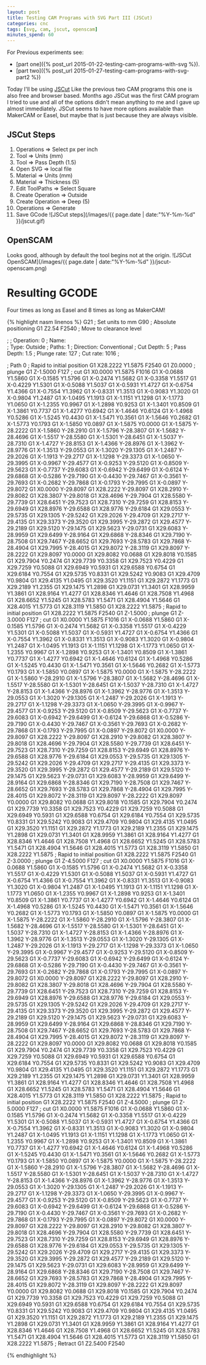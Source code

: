 ```yaml
---
layout: post
title: Testing CAM Programs with SVG Part III (JSCut)
categories: cnc
tags: [svg, cam, jscut, openscam]
minutes_spend: 60
---
```

For Previous experiments see:

* [part one]({% post_url 2015-01-22-testing-cam-programs-with-svg %}).
* [part two]({% post_url 2015-01-27-testing-cam-programs-with-svg-part2 %})

Today I'll be using [JSCut](http://jscut.org) Like the previous two CAM programs this one is also free and browser based. Months ago JSCut was the first CAM program I tried to use and all of the options didn't mean anything to me and I gave up almost immediately. JSCut seems to have more options available than MakerCAM or Easel, but maybe that is just because they are always visible. 

## JSCut Steps
1. Operations => Select px per inch
2. Tool => Units (mm)
3. Tool => Pass Depth (1.5)
4. Open SVG => local file
5. Material => Units (mm)
6. Material => Thickness (5)
7. Edit ToolPaths => Select Square
8. Create Operation => Outside
9. Create Operation => Deep (5)
10. Operations => Generate
11. Save GCode
![JSCut steps](/images/{{ page.date | date:"%Y-%m-%d" }}/jscut.gif)

## OpenSCAM
Looks good, although by default the tool begins not at the origin.
![JSCut OpenSCAM](/images/{{ page.date | date:"%Y-%m-%d" }}/jscut-openscam.png)

# Resulting GCODE
Four times as long as Easel and 8 times as long as MakerCAM!

{% highlight nasm linenos %}
G21         ; Set units to mm
G90         ; Absolute positioning
G1 Z2.54 F2540      ; Move to clearance level

;
; Operation:    0
; Name:         
; Type:         Outside
; Paths:        1
; Direction:    Conventional
; Cut Depth:    5
; Pass Depth:   1.5
; Plunge rate:  127
; Cut rate:     1016
;

; Path 0
; Rapid to initial position
G1 X28.2222 Y1.5875 F2540
G1 Z0.0000
; plunge
G1 Z-1.5000 F127
; cut
G1 X0.0000 Y1.5875 F1016
G1 X-0.0688 Y1.5860
G1 X-0.1585 Y1.5796
G1 X-0.2474 Y1.5682
G1 X-0.3358 Y1.5517
G1 X-0.4229 Y1.5301
G1 X-0.5088 Y1.5037
G1 X-0.5931 Y1.4727
G1 X-0.6754 Y1.4366
G1 X-0.7554 Y1.3962
G1 X-0.8331 Y1.3513
G1 X-0.9083 Y1.3020
G1 X-0.9804 Y1.2487
G1 X-1.0495 Y1.1913
G1 X-1.1151 Y1.1298
G1 X-1.1773 Y1.0650
G1 X-1.2355 Y0.9967
G1 X-1.2898 Y0.9253
G1 X-1.3401 Y0.8509
G1 X-1.3861 Y0.7737
G1 X-1.4277 Y0.6942
G1 X-1.4646 Y0.6124
G1 X-1.4968 Y0.5286
G1 X-1.5245 Y0.4430
G1 X-1.5471 Y0.3561
G1 X-1.5646 Y0.2682
G1 X-1.5773 Y0.1793
G1 X-1.5850 Y0.0897
G1 X-1.5875 Y0.0000
G1 X-1.5875 Y-28.2222
G1 X-1.5860 Y-28.2910
G1 X-1.5796 Y-28.3807
G1 X-1.5682 Y-28.4696
G1 X-1.5517 Y-28.5580
G1 X-1.5301 Y-28.6451
G1 X-1.5037 Y-28.7310
G1 X-1.4727 Y-28.8153
G1 X-1.4366 Y-28.8976
G1 X-1.3962 Y-28.9776
G1 X-1.3513 Y-29.0553
G1 X-1.3020 Y-29.1305
G1 X-1.2487 Y-29.2026
G1 X-1.1913 Y-29.2717
G1 X-1.1298 Y-29.3373
G1 X-1.0650 Y-29.3995
G1 X-0.9967 Y-29.4577
G1 X-0.9253 Y-29.5120
G1 X-0.8509 Y-29.5623
G1 X-0.7737 Y-29.6083
G1 X-0.6942 Y-29.6499
G1 X-0.6124 Y-29.6868
G1 X-0.5286 Y-29.7190
G1 X-0.4430 Y-29.7467
G1 X-0.3561 Y-29.7693
G1 X-0.2682 Y-29.7868
G1 X-0.1793 Y-29.7995
G1 X-0.0897 Y-29.8072
G1 X0.0000 Y-29.8097
G1 X28.2222 Y-29.8097
G1 X28.2910 Y-29.8082
G1 X28.3807 Y-29.8018
G1 X28.4696 Y-29.7904
G1 X28.5580 Y-29.7739
G1 X28.6451 Y-29.7523
G1 X28.7310 Y-29.7259
G1 X28.8153 Y-29.6949
G1 X28.8976 Y-29.6588
G1 X28.9776 Y-29.6184
G1 X29.0553 Y-29.5735
G1 X29.1305 Y-29.5242
G1 X29.2026 Y-29.4709
G1 X29.2717 Y-29.4135
G1 X29.3373 Y-29.3520
G1 X29.3995 Y-29.2872
G1 X29.4577 Y-29.2189
G1 X29.5120 Y-29.1475
G1 X29.5623 Y-29.0731
G1 X29.6083 Y-28.9959
G1 X29.6499 Y-28.9164
G1 X29.6868 Y-28.8346
G1 X29.7190 Y-28.7508
G1 X29.7467 Y-28.6652
G1 X29.7693 Y-28.5783
G1 X29.7868 Y-28.4904
G1 X29.7995 Y-28.4015
G1 X29.8072 Y-28.3119
G1 X29.8097 Y-28.2222
G1 X29.8097 Y0.0000
G1 X29.8082 Y0.0688
G1 X29.8018 Y0.1585
G1 X29.7904 Y0.2474
G1 X29.7739 Y0.3358
G1 X29.7523 Y0.4229
G1 X29.7259 Y0.5088
G1 X29.6949 Y0.5931
G1 X29.6588 Y0.6754
G1 X29.6184 Y0.7554
G1 X29.5735 Y0.8331
G1 X29.5242 Y0.9083
G1 X29.4709 Y0.9804
G1 X29.4135 Y1.0495
G1 X29.3520 Y1.1151
G1 X29.2872 Y1.1773
G1 X29.2189 Y1.2355
G1 X29.1475 Y1.2898
G1 X29.0731 Y1.3401
G1 X28.9959 Y1.3861
G1 X28.9164 Y1.4277
G1 X28.8346 Y1.4646
G1 X28.7508 Y1.4968
G1 X28.6652 Y1.5245
G1 X28.5783 Y1.5471
G1 X28.4904 Y1.5646
G1 X28.4015 Y1.5773
G1 X28.3119 Y1.5850
G1 X28.2222 Y1.5875
; Rapid to initial position
G1 X28.2222 Y1.5875 F2540
G1 Z-1.5000
; plunge
G1 Z-3.0000 F127
; cut
G1 X0.0000 Y1.5875 F1016
G1 X-0.0688 Y1.5860
G1 X-0.1585 Y1.5796
G1 X-0.2474 Y1.5682
G1 X-0.3358 Y1.5517
G1 X-0.4229 Y1.5301
G1 X-0.5088 Y1.5037
G1 X-0.5931 Y1.4727
G1 X-0.6754 Y1.4366
G1 X-0.7554 Y1.3962
G1 X-0.8331 Y1.3513
G1 X-0.9083 Y1.3020
G1 X-0.9804 Y1.2487
G1 X-1.0495 Y1.1913
G1 X-1.1151 Y1.1298
G1 X-1.1773 Y1.0650
G1 X-1.2355 Y0.9967
G1 X-1.2898 Y0.9253
G1 X-1.3401 Y0.8509
G1 X-1.3861 Y0.7737
G1 X-1.4277 Y0.6942
G1 X-1.4646 Y0.6124
G1 X-1.4968 Y0.5286
G1 X-1.5245 Y0.4430
G1 X-1.5471 Y0.3561
G1 X-1.5646 Y0.2682
G1 X-1.5773 Y0.1793
G1 X-1.5850 Y0.0897
G1 X-1.5875 Y0.0000
G1 X-1.5875 Y-28.2222
G1 X-1.5860 Y-28.2910
G1 X-1.5796 Y-28.3807
G1 X-1.5682 Y-28.4696
G1 X-1.5517 Y-28.5580
G1 X-1.5301 Y-28.6451
G1 X-1.5037 Y-28.7310
G1 X-1.4727 Y-28.8153
G1 X-1.4366 Y-28.8976
G1 X-1.3962 Y-28.9776
G1 X-1.3513 Y-29.0553
G1 X-1.3020 Y-29.1305
G1 X-1.2487 Y-29.2026
G1 X-1.1913 Y-29.2717
G1 X-1.1298 Y-29.3373
G1 X-1.0650 Y-29.3995
G1 X-0.9967 Y-29.4577
G1 X-0.9253 Y-29.5120
G1 X-0.8509 Y-29.5623
G1 X-0.7737 Y-29.6083
G1 X-0.6942 Y-29.6499
G1 X-0.6124 Y-29.6868
G1 X-0.5286 Y-29.7190
G1 X-0.4430 Y-29.7467
G1 X-0.3561 Y-29.7693
G1 X-0.2682 Y-29.7868
G1 X-0.1793 Y-29.7995
G1 X-0.0897 Y-29.8072
G1 X0.0000 Y-29.8097
G1 X28.2222 Y-29.8097
G1 X28.2910 Y-29.8082
G1 X28.3807 Y-29.8018
G1 X28.4696 Y-29.7904
G1 X28.5580 Y-29.7739
G1 X28.6451 Y-29.7523
G1 X28.7310 Y-29.7259
G1 X28.8153 Y-29.6949
G1 X28.8976 Y-29.6588
G1 X28.9776 Y-29.6184
G1 X29.0553 Y-29.5735
G1 X29.1305 Y-29.5242
G1 X29.2026 Y-29.4709
G1 X29.2717 Y-29.4135
G1 X29.3373 Y-29.3520
G1 X29.3995 Y-29.2872
G1 X29.4577 Y-29.2189
G1 X29.5120 Y-29.1475
G1 X29.5623 Y-29.0731
G1 X29.6083 Y-28.9959
G1 X29.6499 Y-28.9164
G1 X29.6868 Y-28.8346
G1 X29.7190 Y-28.7508
G1 X29.7467 Y-28.6652
G1 X29.7693 Y-28.5783
G1 X29.7868 Y-28.4904
G1 X29.7995 Y-28.4015
G1 X29.8072 Y-28.3119
G1 X29.8097 Y-28.2222
G1 X29.8097 Y0.0000
G1 X29.8082 Y0.0688
G1 X29.8018 Y0.1585
G1 X29.7904 Y0.2474
G1 X29.7739 Y0.3358
G1 X29.7523 Y0.4229
G1 X29.7259 Y0.5088
G1 X29.6949 Y0.5931
G1 X29.6588 Y0.6754
G1 X29.6184 Y0.7554
G1 X29.5735 Y0.8331
G1 X29.5242 Y0.9083
G1 X29.4709 Y0.9804
G1 X29.4135 Y1.0495
G1 X29.3520 Y1.1151
G1 X29.2872 Y1.1773
G1 X29.2189 Y1.2355
G1 X29.1475 Y1.2898
G1 X29.0731 Y1.3401
G1 X28.9959 Y1.3861
G1 X28.9164 Y1.4277
G1 X28.8346 Y1.4646
G1 X28.7508 Y1.4968
G1 X28.6652 Y1.5245
G1 X28.5783 Y1.5471
G1 X28.4904 Y1.5646
G1 X28.4015 Y1.5773
G1 X28.3119 Y1.5850
G1 X28.2222 Y1.5875
; Rapid to initial position
G1 X28.2222 Y1.5875 F2540
G1 Z-3.0000
; plunge
G1 Z-4.5000 F127
; cut
G1 X0.0000 Y1.5875 F1016
G1 X-0.0688 Y1.5860
G1 X-0.1585 Y1.5796
G1 X-0.2474 Y1.5682
G1 X-0.3358 Y1.5517
G1 X-0.4229 Y1.5301
G1 X-0.5088 Y1.5037
G1 X-0.5931 Y1.4727
G1 X-0.6754 Y1.4366
G1 X-0.7554 Y1.3962
G1 X-0.8331 Y1.3513
G1 X-0.9083 Y1.3020
G1 X-0.9804 Y1.2487
G1 X-1.0495 Y1.1913
G1 X-1.1151 Y1.1298
G1 X-1.1773 Y1.0650
G1 X-1.2355 Y0.9967
G1 X-1.2898 Y0.9253
G1 X-1.3401 Y0.8509
G1 X-1.3861 Y0.7737
G1 X-1.4277 Y0.6942
G1 X-1.4646 Y0.6124
G1 X-1.4968 Y0.5286
G1 X-1.5245 Y0.4430
G1 X-1.5471 Y0.3561
G1 X-1.5646 Y0.2682
G1 X-1.5773 Y0.1793
G1 X-1.5850 Y0.0897
G1 X-1.5875 Y0.0000
G1 X-1.5875 Y-28.2222
G1 X-1.5860 Y-28.2910
G1 X-1.5796 Y-28.3807
G1 X-1.5682 Y-28.4696
G1 X-1.5517 Y-28.5580
G1 X-1.5301 Y-28.6451
G1 X-1.5037 Y-28.7310
G1 X-1.4727 Y-28.8153
G1 X-1.4366 Y-28.8976
G1 X-1.3962 Y-28.9776
G1 X-1.3513 Y-29.0553
G1 X-1.3020 Y-29.1305
G1 X-1.2487 Y-29.2026
G1 X-1.1913 Y-29.2717
G1 X-1.1298 Y-29.3373
G1 X-1.0650 Y-29.3995
G1 X-0.9967 Y-29.4577
G1 X-0.9253 Y-29.5120
G1 X-0.8509 Y-29.5623
G1 X-0.7737 Y-29.6083
G1 X-0.6942 Y-29.6499
G1 X-0.6124 Y-29.6868
G1 X-0.5286 Y-29.7190
G1 X-0.4430 Y-29.7467
G1 X-0.3561 Y-29.7693
G1 X-0.2682 Y-29.7868
G1 X-0.1793 Y-29.7995
G1 X-0.0897 Y-29.8072
G1 X0.0000 Y-29.8097
G1 X28.2222 Y-29.8097
G1 X28.2910 Y-29.8082
G1 X28.3807 Y-29.8018
G1 X28.4696 Y-29.7904
G1 X28.5580 Y-29.7739
G1 X28.6451 Y-29.7523
G1 X28.7310 Y-29.7259
G1 X28.8153 Y-29.6949
G1 X28.8976 Y-29.6588
G1 X28.9776 Y-29.6184
G1 X29.0553 Y-29.5735
G1 X29.1305 Y-29.5242
G1 X29.2026 Y-29.4709
G1 X29.2717 Y-29.4135
G1 X29.3373 Y-29.3520
G1 X29.3995 Y-29.2872
G1 X29.4577 Y-29.2189
G1 X29.5120 Y-29.1475
G1 X29.5623 Y-29.0731
G1 X29.6083 Y-28.9959
G1 X29.6499 Y-28.9164
G1 X29.6868 Y-28.8346
G1 X29.7190 Y-28.7508
G1 X29.7467 Y-28.6652
G1 X29.7693 Y-28.5783
G1 X29.7868 Y-28.4904
G1 X29.7995 Y-28.4015
G1 X29.8072 Y-28.3119
G1 X29.8097 Y-28.2222
G1 X29.8097 Y0.0000
G1 X29.8082 Y0.0688
G1 X29.8018 Y0.1585
G1 X29.7904 Y0.2474
G1 X29.7739 Y0.3358
G1 X29.7523 Y0.4229
G1 X29.7259 Y0.5088
G1 X29.6949 Y0.5931
G1 X29.6588 Y0.6754
G1 X29.6184 Y0.7554
G1 X29.5735 Y0.8331
G1 X29.5242 Y0.9083
G1 X29.4709 Y0.9804
G1 X29.4135 Y1.0495
G1 X29.3520 Y1.1151
G1 X29.2872 Y1.1773
G1 X29.2189 Y1.2355
G1 X29.1475 Y1.2898
G1 X29.0731 Y1.3401
G1 X28.9959 Y1.3861
G1 X28.9164 Y1.4277
G1 X28.8346 Y1.4646
G1 X28.7508 Y1.4968
G1 X28.6652 Y1.5245
G1 X28.5783 Y1.5471
G1 X28.4904 Y1.5646
G1 X28.4015 Y1.5773
G1 X28.3119 Y1.5850
G1 X28.2222 Y1.5875
; Rapid to initial position
G1 X28.2222 Y1.5875 F2540
G1 Z-4.5000
; plunge
G1 Z-5.0000 F127
; cut
G1 X0.0000 Y1.5875 F1016
G1 X-0.0688 Y1.5860
G1 X-0.1585 Y1.5796
G1 X-0.2474 Y1.5682
G1 X-0.3358 Y1.5517
G1 X-0.4229 Y1.5301
G1 X-0.5088 Y1.5037
G1 X-0.5931 Y1.4727
G1 X-0.6754 Y1.4366
G1 X-0.7554 Y1.3962
G1 X-0.8331 Y1.3513
G1 X-0.9083 Y1.3020
G1 X-0.9804 Y1.2487
G1 X-1.0495 Y1.1913
G1 X-1.1151 Y1.1298
G1 X-1.1773 Y1.0650
G1 X-1.2355 Y0.9967
G1 X-1.2898 Y0.9253
G1 X-1.3401 Y0.8509
G1 X-1.3861 Y0.7737
G1 X-1.4277 Y0.6942
G1 X-1.4646 Y0.6124
G1 X-1.4968 Y0.5286
G1 X-1.5245 Y0.4430
G1 X-1.5471 Y0.3561
G1 X-1.5646 Y0.2682
G1 X-1.5773 Y0.1793
G1 X-1.5850 Y0.0897
G1 X-1.5875 Y0.0000
G1 X-1.5875 Y-28.2222
G1 X-1.5860 Y-28.2910
G1 X-1.5796 Y-28.3807
G1 X-1.5682 Y-28.4696
G1 X-1.5517 Y-28.5580
G1 X-1.5301 Y-28.6451
G1 X-1.5037 Y-28.7310
G1 X-1.4727 Y-28.8153
G1 X-1.4366 Y-28.8976
G1 X-1.3962 Y-28.9776
G1 X-1.3513 Y-29.0553
G1 X-1.3020 Y-29.1305
G1 X-1.2487 Y-29.2026
G1 X-1.1913 Y-29.2717
G1 X-1.1298 Y-29.3373
G1 X-1.0650 Y-29.3995
G1 X-0.9967 Y-29.4577
G1 X-0.9253 Y-29.5120
G1 X-0.8509 Y-29.5623
G1 X-0.7737 Y-29.6083
G1 X-0.6942 Y-29.6499
G1 X-0.6124 Y-29.6868
G1 X-0.5286 Y-29.7190
G1 X-0.4430 Y-29.7467
G1 X-0.3561 Y-29.7693
G1 X-0.2682 Y-29.7868
G1 X-0.1793 Y-29.7995
G1 X-0.0897 Y-29.8072
G1 X0.0000 Y-29.8097
G1 X28.2222 Y-29.8097
G1 X28.2910 Y-29.8082
G1 X28.3807 Y-29.8018
G1 X28.4696 Y-29.7904
G1 X28.5580 Y-29.7739
G1 X28.6451 Y-29.7523
G1 X28.7310 Y-29.7259
G1 X28.8153 Y-29.6949
G1 X28.8976 Y-29.6588
G1 X28.9776 Y-29.6184
G1 X29.0553 Y-29.5735
G1 X29.1305 Y-29.5242
G1 X29.2026 Y-29.4709
G1 X29.2717 Y-29.4135
G1 X29.3373 Y-29.3520
G1 X29.3995 Y-29.2872
G1 X29.4577 Y-29.2189
G1 X29.5120 Y-29.1475
G1 X29.5623 Y-29.0731
G1 X29.6083 Y-28.9959
G1 X29.6499 Y-28.9164
G1 X29.6868 Y-28.8346
G1 X29.7190 Y-28.7508
G1 X29.7467 Y-28.6652
G1 X29.7693 Y-28.5783
G1 X29.7868 Y-28.4904
G1 X29.7995 Y-28.4015
G1 X29.8072 Y-28.3119
G1 X29.8097 Y-28.2222
G1 X29.8097 Y0.0000
G1 X29.8082 Y0.0688
G1 X29.8018 Y0.1585
G1 X29.7904 Y0.2474
G1 X29.7739 Y0.3358
G1 X29.7523 Y0.4229
G1 X29.7259 Y0.5088
G1 X29.6949 Y0.5931
G1 X29.6588 Y0.6754
G1 X29.6184 Y0.7554
G1 X29.5735 Y0.8331
G1 X29.5242 Y0.9083
G1 X29.4709 Y0.9804
G1 X29.4135 Y1.0495
G1 X29.3520 Y1.1151
G1 X29.2872 Y1.1773
G1 X29.2189 Y1.2355
G1 X29.1475 Y1.2898
G1 X29.0731 Y1.3401
G1 X28.9959 Y1.3861
G1 X28.9164 Y1.4277
G1 X28.8346 Y1.4646
G1 X28.7508 Y1.4968
G1 X28.6652 Y1.5245
G1 X28.5783 Y1.5471
G1 X28.4904 Y1.5646
G1 X28.4015 Y1.5773
G1 X28.3119 Y1.5850
G1 X28.2222 Y1.5875
; Retract
G1 Z2.5400 F2540

{% endhighlight %}